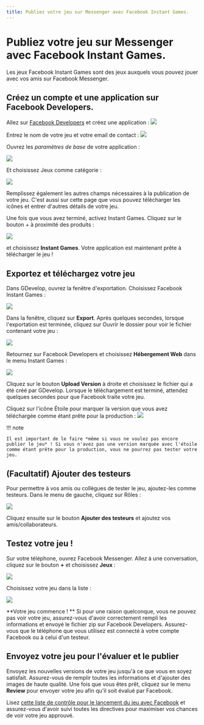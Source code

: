 ```yaml
---
title: Publiez votre jeu sur Messenger avec Facebook Instant Games.
---
```

# Publiez votre jeu sur Messenger avec Facebook Instant Games.

Les jeux Facebook Instant Games sont des jeux auxquels vous pouvez jouer avec vos amis sur Facebook Messenger.

## Créez un compte et une application sur Facebook Developers.

Allez sur [Facebook Developers](https://developers.facebook.com/apps/) et créez une application :
![](/gdevelop5/publishing/facebook-add-new-app.png)

Entrez le nom de votre jeu et votre email de contact :
![](/gdevelop5/publishing/facebook-create-app.png)

Ouvrez les *paramètres de base* de votre application :

![](/gdevelop5/publishing/facebook-games-settings-basic.png)

Et choisissez Jeux comme catégorie :

![](/gdevelop5/publishing/facebook-games-category.png)

Remplissez également les autres champs nécessaires à la publication de votre jeu. C'est aussi sur cette page que vous pouvez télécharger les icônes et entrer d'autres détails de votre jeu.

Une fois que vous avez terminé, activez Instant Games. Cliquez sur le bouton + à proximité des produits :

![](/gdevelop5/publishing/facebook-app-add-product.png)

et choisissez **Instant Games**. Votre application est maintenant prête à télécharger le jeu !

## Exportez et téléchargez votre jeu

Dans GDevelop, ouvrez la fenêtre d'exportation. Choisissez Facebook Instant Games :

![](/gdevelop5/publishing/gdevelop-export-facebook.png)

Dans la fenêtre, cliquez sur **Export**. Après quelques secondes, lorsque l'exportation est terminée, cliquez sur Ouvrir le dossier pour voir le fichier contenant votre jeu :

![](/gdevelop5/publishing/gdevelop-export-facebook-done-with-file.png)

Retournez sur Facebook Developers et choisissez **Hébergement Web** dans le menu Instant Games  :

![](/gdevelop5/publishing/facebook-web-hosting-menu.png)

Cliquez sur le bouton **Upload Version** à droite et choisissez le fichier qui a été créé par GDevelop.
Lorsque le téléchargement est terminé, attendez quelques secondes pour que Facebook traite votre jeu.

Cliquez sur l'icône Étoile pour marquer la version que vous avez téléchargée comme étant prête pour la production :
![](/gdevelop5/publishing/facebook-instant-game-production.png)

!!! note

    Il est important de le faire *même si vous ne voulez pas encore publier le jeu* ! Si vous n'avez pas une version marquée avec l'étoile comme étant prête pour la production, vous ne pourrez pas tester votre jeu.

## (Facultatif) Ajouter des testeurs

Pour permettre à vos amis ou collègues de tester le jeu, ajoutez-les comme testeurs. Dans le menu de gauche, cliquez sur Rôles :

![](/gdevelop5/publishing/facebook-games-roles-menu.png)

Cliquez ensuite sur le bouton **Ajouter des testeurs** et ajoutez vos amis/collaborateurs.

## Testez votre jeu !

Sur votre téléphone, ouvrez Facebook Messenger. Allez à une conversation, cliquez sur le bouton **+** et choisissez **Jeux** :

![](/gdevelop5/publishing/messenger-games-option.png)

Choisissez votre jeu dans la liste :

![](/gdevelop5/publishing/messenger-games-list.jpg)

**Votre jeu commence ! ** Si pour une raison quelconque, vous ne pouvez pas voir votre jeu, assurez-vous d'avoir correctement rempli les informations et envoyé le fichier zip sur Facebook Developers.  Assurez-vous que le téléphone que vous utilisez est connecté à votre compte Facebook ou à celui d'un testeur.

## Envoyez votre jeu pour l'évaluer et le publier

Envoyez les nouvelles versions de votre jeu jusqu'à ce que vous en soyez satisfait. Assurez-vous de remplir toutes les informations et d'ajouter des images de haute qualité. Une fois que vous êtes prêt, cliquez sur le menu **Review** pour envoyer votre jeu afin qu'il soit évalué par Facebook.

Lisez [cette liste de contrôle pour le lancement du jeu avec Facebook](https://developers.facebook.com/docs/games/instant-games/getting-started/launch-checklist) et assurez-vous d'avoir suivi toutes les directives pour maximiser vos chances de voir votre jeu approuvé.